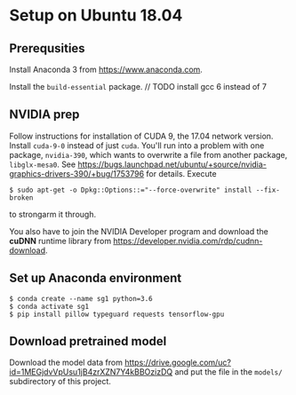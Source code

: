 # Setup on Ubuntu 18.04

## Prerequsities

Install Anaconda 3 from https://www.anaconda.com.

Install the `build-essential` package. // TODO install gcc 6 instead of 7

## NVIDIA prep

Follow instructions for installation of CUDA 9, the 17.04 network version. 
Install `cuda-9-0` instead of just `cuda`. You'll
run into a problem with one package, `nvidia-390`, which wants to overwrite a 
file from another package, `libglx-mesa0`. See https://bugs.launchpad.net/ubuntu/+source/nvidia-graphics-drivers-390/+bug/1753796 
for details. Execute 

    $ sudo apt-get -o Dpkg::Options::="--force-overwrite" install --fix-broken

to strongarm it through.

You also have to join the NVIDIA Developer program and download the **cuDNN** runtime 
library from https://developer.nvidia.com/rdp/cudnn-download.

## Set up Anaconda environment

    $ conda create --name sg1 python=3.6
    $ conda activate sg1
    $ pip install pillow typeguard requests tensorflow-gpu

## Download pretrained model

Download the model data from https://drive.google.com/uc?id=1MEGjdvVpUsu1jB4zrXZN7Y4kBBOzizDQ and put the
file in the `models/` subdirectory of this project.

